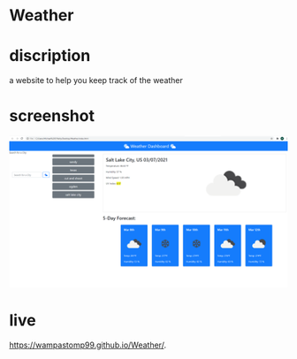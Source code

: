 # Weather

# discription
a website to help you keep track of the weather

# screenshot
![](assets/images/screenshot.png)

# live
https://wampastomp99.github.io/Weather/.